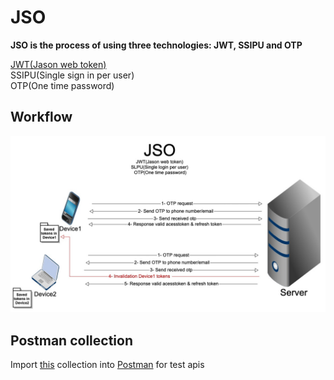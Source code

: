 # JSO
**JSO is the process of using three technologies: JWT, SSIPU and OTP**  


[JWT(Jason web token)](https://jwt.io)  
SSIPU(Single sign in per user)  
OTP(One time password)

## Workflow
![](https://raw.githubusercontent.com/mrzahmadi/JSO/master/images/JSO.jpg)

## Postman collection
Import [this](https://github.com/mrzahmadi/JSO/blob/master/JSO.postman_collection.json) collection into [Postman](https://postman.com/)  for test apis

